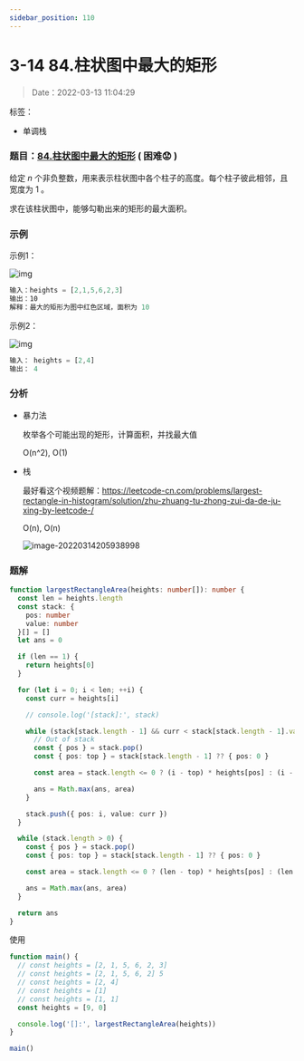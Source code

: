 ```yaml
---
sidebar_position: 110
---
```


# 3-14 84.柱状图中最大的矩形

> Date：2022-03-13 11:04:29

标签：

- 单调栈

### 题目：[84.柱状图中最大的矩形](https://leetcode-cn.com/problems/largest-rectangle-in-histogram/) ( 困难:worried: ) 

给定 *n* 个非负整数，用来表示柱状图中各个柱子的高度。每个柱子彼此相邻，且宽度为 1 。

求在该柱状图中，能够勾勒出来的矩形的最大面积。

### 示例

示例1：

![img](https://assets.leetcode.com/uploads/2021/01/04/histogram.jpg)

```ts
输入：heights = [2,1,5,6,2,3]
输出：10
解释：最大的矩形为图中红色区域，面积为 10
```

示例2：

![img](https://assets.leetcode.com/uploads/2021/01/04/histogram-1.jpg)

```ts
输入： heights = [2,4]
输出： 4
```

### 分析

- 暴力法

  枚举各个可能出现的矩形，计算面积，并找最大值

  O(n^2), O(1)

- 栈

  最好看这个视频题解：https://leetcode-cn.com/problems/largest-rectangle-in-histogram/solution/zhu-zhuang-tu-zhong-zui-da-de-ju-xing-by-leetcode-/

  O(n), O(n)
  
  ![image-20220314205938998](https://gitee.com/nahaohao/pic-upload/raw/master/img/image-20220314205938998.png)

### 题解

```ts
function largestRectangleArea(heights: number[]): number {
  const len = heights.length
  const stack: {
    pos: number
    value: number
  }[] = []
  let ans = 0

  if (len == 1) {
    return heights[0]
  }

  for (let i = 0; i < len; ++i) {
    const curr = heights[i]

    // console.log('[stack]:', stack)

    while (stack[stack.length - 1] && curr < stack[stack.length - 1].value) {
      // Out of stack
      const { pos } = stack.pop()
      const { pos: top } = stack[stack.length - 1] ?? { pos: 0 }

      const area = stack.length <= 0 ? (i - top) * heights[pos] : (i - 1 - top) * heights[pos]

      ans = Math.max(ans, area)
    }

    stack.push({ pos: i, value: curr })
  }

  while (stack.length > 0) {
    const { pos } = stack.pop()
    const { pos: top } = stack[stack.length - 1] ?? { pos: 0 }

    const area = stack.length <= 0 ? (len - top) * heights[pos] : (len - 1 - top) * heights[pos]

    ans = Math.max(ans, area)
  }

  return ans
}
```

使用

```ts
function main() {
  // const heights = [2, 1, 5, 6, 2, 3]
  // const heights = [2, 1, 5, 6, 2] 5
  // const heights = [2, 4]
  // const heights = [1]
  // const heights = [1, 1]
  const heights = [9, 0]

  console.log('[]:', largestRectangleArea(heights))
}

main()
```

